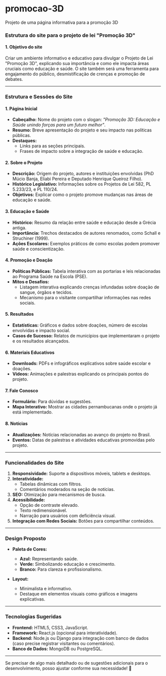 # promocao-3D
Projeto de uma página informativa para a promoção 3D

### Estrutura do site para o projeto de lei "Promoção 3D"

#### **1. Objetivo do site**
Criar um ambiente informativo e educativo para divulgar o Projeto de Lei "Promoção 3D", explicando sua importância e como ele impacta áreas cruciais como educação e saúde. O site também será uma ferramenta para engajamento do público, desmistificação de crenças e promoção de debates.

---

### **Estrutura e Sessões do Site**

#### **1. Página Inicial**
- **Cabeçalho:** Nome do projeto com o slogan: *"Promoção 3D: Educação e Saúde unindo forças para um futuro melhor"*.  
- **Resumo:** Breve apresentação do projeto e seu impacto nas políticas públicas.  
- **Destaques:**  
  - Links para as seções principais.  
  - Frases de impacto sobre a integração de saúde e educação.

#### **2. Sobre o Projeto**
- **Descrição:** Origem do projeto, autores e instituições envolvidas (PhD Múcio Banja, Eliabi Pereira e Deputado Henrique Queiroz Filho).  
- **Histórico Legislativo:** Informações sobre os Projetos de Lei 582, PL 5.233/23, e PL 110/24.  
- **Objetivos:** Explicar como o projeto promove mudanças nas áreas de educação e saúde.  

#### **3. Educação e Saúde**
- **Histórico:** Resumo da relação entre saúde e educação desde a Grécia antiga.  
- **Importância:** Trechos destacados de autores renomados, como Schall e Struchiner (1999).  
- **Ações Escolares:** Exemplos práticos de como escolas podem promover saúde e conscientização.  

#### **4. Promoção e Doação**
- **Políticas Públicas:** Tabela interativa com as portarias e leis relacionadas ao Programa Saúde na Escola (PSE).  
- **Mitos e Desafios:**  
  - Listagem interativa explicando crenças infundadas sobre doação de sangue, órgãos e tecidos.  
  - Mecanismo para o visitante compartilhar informações nas redes sociais.  

#### **5. Resultados**
- **Estatísticas:** Gráficos e dados sobre doações, número de escolas envolvidas e impacto social.  
- **Casos de Sucesso:** Relatos de municípios que implementaram o projeto e os resultados alcançados.  

#### **6. Materiais Educativos**
- **Downloads:** PDFs e infográficos explicativos sobre saúde escolar e doações.  
- **Vídeos:** Animações e palestras explicando os principais pontos do projeto.  

#### **7. Fale Conosco**
- **Formulário:** Para dúvidas e sugestões.  
- **Mapa Interativo:** Mostrar as cidades pernambucanas onde o projeto já está implementado.  

#### **8. Notícias**
- **Atualizações:** Notícias relacionadas ao avanço do projeto no Brasil.  
- **Eventos:** Datas de palestras e atividades educativas promovidas pelo projeto.  

---

### **Funcionalidades do Site**
1. **Responsividade:** Suporte a dispositivos móveis, tablets e desktops.  
2. **Interatividade:**  
   - Tabelas dinâmicas com filtros.  
   - Comentários moderados na seção de notícias.  
3. **SEO:** Otimização para mecanismos de busca.  
4. **Acessibilidade:**  
   - Opção de contraste elevado.  
   - Texto redimensionável.  
   - Narração para usuários com deficiência visual.  
5. **Integração com Redes Sociais:** Botões para compartilhar conteúdos.  

---

### **Design Proposto**
- **Paleta de Cores:**  
  - **Azul:** Representando saúde.  
  - **Verde:** Simbolizando educação e crescimento.  
  - **Branco:** Para clareza e profissionalismo.  

- **Layout:**  
  - Minimalista e informativo.  
  - Destaque em elementos visuais como gráficos e imagens explicativas.  

---

### **Tecnologias Sugeridas**
- **Frontend:** HTML5, CSS3, JavaScript.  
- **Framework:** React.js (opcional para interatividade).  
- **Backend:** Node.js ou Django para integração com banco de dados (caso precise registrar visitantes ou comentários).  
- **Banco de Dados:** MongoDB ou PostgreSQL.  

---

Se precisar de algo mais detalhado ou de sugestões adicionais para o desenvolvimento, posso ajustar conforme sua necessidade! 🚀

